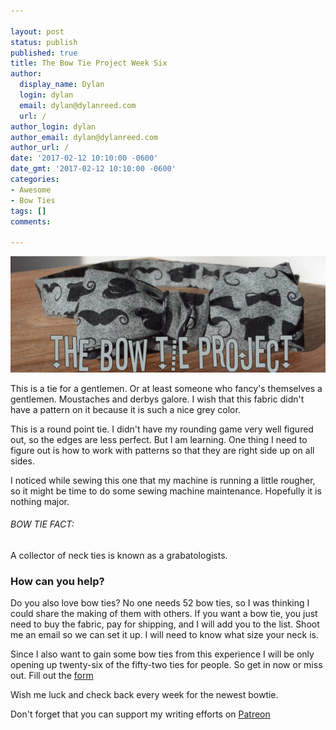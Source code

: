 ```yaml
---

layout: post
status: publish
published: true
title: The Bow Tie Project Week Six
author:
  display_name: Dylan
  login: dylan
  email: dylan@dylanreed.com
  url: /
author_login: dylan
author_email: dylan@dylanreed.com
author_url: /
date: '2017-02-12 10:10:00 -0600'
date_gmt: '2017-02-12 10:10:00 -0600'
categories:
- Awesome
- Bow Ties
tags: []
comments:

---
```


![Grey, Derby, Moustache Bow Tie](https://raw.githubusercontent.com/dylanreed/dylan.blog/gh-pages/images/bow-tie/Bowtie-week-6.jpg)

This is a tie for a gentlemen. Or at least someone who fancy's themselves a gentlemen. Moustaches and derbys galore. I wish that this fabric didn't have a pattern on it because it is such a nice grey color. 

This is a round point tie. I didn't have my rounding game very well figured out, so the edges are less perfect. But I am learning. One thing I need to figure out is how to work with patterns so that they are right side up on all sides. 

I noticed while sewing this one that my machine is running a little rougher, so it might be time to do some sewing machine maintenance. Hopefully it is nothing major. 


<h6>BOW TIE FACT:</h6>

A collector of neck ties is known as a grabatologists.

<h3>How can you help?</h3>

Do you also love bow ties? No one needs 52 bow ties, so I was thinking I could share the making of them with others. If you want a bow tie, you just need to buy the fabric, pay for shipping,  and I will add you to the list. Shoot me an email so we can set it up. I will need to know what size your neck is. 

Since I also want to gain some bow ties from this experience I will be only opening up twenty-six of the fifty-two ties for people. So get in now or miss out. Fill out the [form](http://dylan.la/2j1ogU3)

Wish me luck and check back every week for the newest bowtie.

Don't forget that you can support my writing efforts on [Patreon](https://www.patreon.com/dylanreed)




